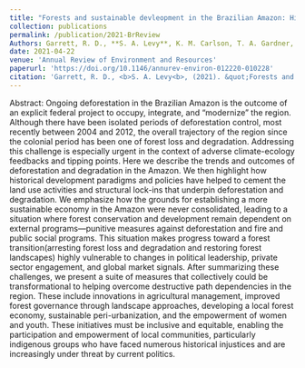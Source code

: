 ```yaml
---
title: "Forests and sustainable devleopment in the Brazilian Amazon: History, trends and future prospects"
collection: publications
permalink: /publication/2021-BrReview
Authors: Garrett, R. D., **S. A. Levy**, K. M. Carlson, T. A. Gardner, J. Godar, J. Clapp, P. Dauvergne, et al'
date: 2021-04-22
venue: 'Annual Review of Environment and Resources'
paperurl: 'https://doi.org/10.1146/annurev-environ-012220-010228'
citation: 'Garrett, R. D., <b>S. A. Levy<b>, (2021). &quot;Forests and sustainable devleopment in the Brazilian Amazon: History, trends and future prospects.&quot; <i>Annual Review of Environment and Resources1</i>. 46:1.'
---
```

Abstract: Ongoing deforestation in the Brazilian Amazon is the outcome of an explicit federal project to occupy, integrate, and “modernize” the region. Although there have been isolated periods of deforestation control, most recently between 2004 and 2012, the overall trajectory of the region since the colonial period has been one of forest loss and degradation. Addressing this challenge is especially urgent in the context of adverse climate-ecology feedbacks and tipping points. Here we describe the trends and outcomes of deforestation and degradation in the Amazon. We then highlight how historical development paradigms and policies have helped to cement the land use activities and structural lock-ins that underpin deforestation and degradation. We emphasize how the grounds for establishing a more sustainable economy in the Amazon were never consolidated, leading to a situation where forest conservation and development remain dependent on external programs—punitive measures against deforestation and fire and public social programs. This situation makes progress toward a forest transition(arresting forest loss and degradation and restoring forest landscapes) highly vulnerable to changes in political leadership, private sector engagement, and global market signals. After summarizing these challenges, we present a suite of measures that collectively could be transformational to helping overcome destructive path dependencies in the region. These include innovations in agricultural management, improved forest governance through landscape approaches, developing a local forest economy, sustainable peri-urbanization, and the empowerment of women and youth. These initiatives must be inclusive and equitable, enabling the participation and empowerment of local communities, particularly indigenous groups who have faced numerous historical injustices and are increasingly under threat by current politics.

